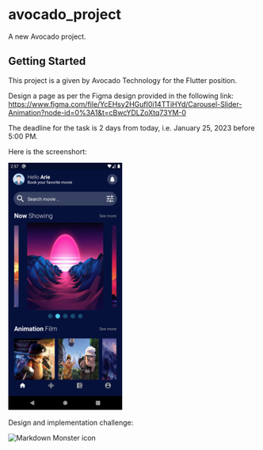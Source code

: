 # avocado_project

A new Avocado project.

## Getting Started

This project is a given by Avocado Technology for the Flutter position.

Design a page as per the Figma design provided in the following link:
<https://www.figma.com/file/YcEHsy2HGufI0i14TTiHYd/Carousel-Slider-Animation?node-id=0%3A1&t=cBwcYDLZoXtq73YM-0>

The deadline for the task is 2 days from today, i.e. January 25, 2023
before 5:00 PM.
  
Here is the screenshort:

  <img src="Screenshot_1674551568.png"
     alt="Markdown Monster icon"
     height="500em" />

Design and implementation challenge:

 <img src="Screenshot_20230123_090036"
     alt="Markdown Monster icon"
     height="500em" />
